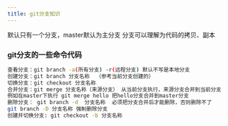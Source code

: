 ```yaml
---
title: git分支知识
---
```

默认只有一个分支，master默认为主分支
分支可以理解为代码的拷贝、副本
### git分支的一些命令代码
``` bash
查看分支：git branch -a(所有分支) -r(远程分支) 默认不写是本地分支
创建分支：git branch 分支名称  （参考当前分支创建的）
切换分支：git checkout 分支名称
合并分支：git merge 分支名称（来源分支） 从当前分支执行，来源分支合并到当前分支
例如在master下执行 git merge hello 把hello分支合并到master分支
删除分支： git branch -d  分支名称  必须把分支合并后才能删除，否则删除不了
git branch -D 分支名称 强制删除分支
创建并切换分支: git checkout -b 分支名称

```